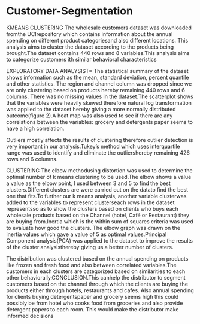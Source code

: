 # Customer-Segmentation

KMEANS CLUSTERING
The wholesale customers dataset was downloaded fromthe UCIrepository which contains information about the annual spending on different product categoriesand also different locations. This analysis aims to cluster the dataset according to the products being brought.The dataset contains 440 rows and 8 variables.This analysis aims to categorize customers ith similar behavioral characteristics

EXPLORATORY DATA ANALYSIST=
The statistical summary of the dataset shows information such as the mean, standard deviation, percent quantile and other statistics. The region and channel column was dropped since we are only clustering based on products hereby remaining 440 rows and 6 columns. There was no missing values in the dataset.The scatterplot shows that the variables were heavily skewed therefore natural log transformation was applied to the dataset hereby giving a more normally distributed outcome(figure 2).A heat map was also used to see if there are any correlations between the variables: grocery and detergents paper seems to have a high correlation.

Outliers mostly affects the results of clustering therefore outlier detection is very important in our analysis.Tukey’s method which uses interquartile range was used to identify and eliminate the outliershereby remaining 426 rows and 6 columns.

CLUSTERING
The elbow methodusing distortion was used to determine the optimal number of k means clustering to be used.The elbow shows a value a value as the elbow point, I used between 3 and 5 to find the best clusters.Different clusters are were carried out on the datato find the best one that fits.To further our k means analysis, another variable clusterwas added to the variables to represent clusterseach rows in the dataset representsso as to show the clusters based on clients who buys each wholesale products based on the Channel (hotel, Café or Restaurant) they are buying from.Inertia which is the within sum of squares criteria was used to evaluate how good the clusters. The elbow graph was drawn on the inertia values which gave a value of 5 as optimal values.Principal Component analysis(PCA) was applied to the dataset to improve the results of the cluster analysisthereby giving us a better number of clusters.

The distribution was clustered based on the annual spending on products like frozen and fresh food and also between correlated variables.The customers in each clusters are categorized based on similarities to each other behaviorally.CONCLUSION.This canhelp the distributor to segment customers based on the channel through which the clients are buying the products either through hotels, restaurants and cafes. Also annual spending for clients buying detergentspaper and grocery seems high this could possibly be from hotel who cooks food from groceries and also provide detergent papers to each room. This would make the distributor make informed decisions
